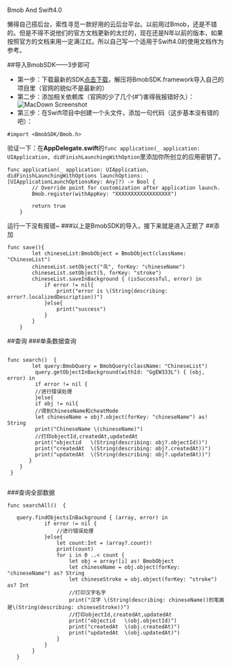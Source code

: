 Bmob And Swift4.0

懒得自己搭后台，索性寻觅一款好用的云后台平台。以前用过Bmob，还是不错的。但是不得不说他们的官方文档更新的太烂的，现在还是N年以前的版本，如果按照官方的文档来用一定满江红。所以自己写一个适用于Swift4.0的使用文档作为参考。

##导入BmobSDK——3步即可
* 第一步：下载最新的SDK[点击下载](https://bmob.cn/sdk/Bmob_iOS_SDK_v2.3.0-20180411.zip)，解压将BmobSDK.framework导入自己的项目里（官网的貌似不是最新的）
* 第二步：添加相关依赖库（官网的少了几个(#‵′)害得我报错好久）：
![MacDown Screenshot](http://bmob-cdn-21468.b0.upaiyun.com/2018/09/10/af89f79440a95c6c80a9c0f039053dae.png)
* 第三步：在Swift项目中创建一个头文件，添加一句代码（这步基本没有错的吧）：

~~~
#import <BmobSDK/Bmob.h>
~~~

验证一下：在**AppDelegate.swift**的`func application(_ application: UIApplication, didFinishLaunchingWithOption`里添加你所创立的应用密钥了。

~~~
func application(_ application: UIApplication, didFinishLaunchingWithOptions launchOptions: [UIApplicationLaunchOptionsKey: Any]?) -> Bool {
        // Override point for customization after application launch.
        Bmob.register(withAppKey: "XXXXXXXXXXXXXXXXXX")

        return true
    }
~~~
运行一下没有报错~
###以上是BmobSDK的导入，接下来就是进入正题了
##添加

~~~
func save(){
        let chineseList:BmobObject = BmobObject(className: "ChineseList")
        chineseList.setObject("鸟", forKey: "chineseName")
        chineseList.setObject(5, forKey: "stroke")
        chineseList.saveInBackground { (isSuccessful, error) in
            if error != nil{
                print("error is \(String(describing: error?.localizedDescription))")
            }else{
                print("success")
            }
        }
    }
~~~


##查询
###单条数据查询
~~~

func search()  {
        let query:BmobQuery = BmobQuery(className: "ChineseList")
         query.getObjectInBackground(withId: "GgEW333L") { (obj, error) in
         if error != nil {
         //进行错误处理
         }else{
         if obj != nil{
         //得到ChineseName和cheatMode
         let chineseName = obj?.object(forKey: "chineseName") as! String
         print("ChineseName \(chineseName)")
         //打印objectId,createdAt,updatedAt
         print("objectid   \(String(describing: obj?.objectId))")
         print("createdAt  \(String(describing: obj?.createdAt))")
         print("updatedAt  \(String(describing: obj?.updatedAt))")
       }
    }
 }
         
~~~
###查询全部数据

~~~
func searchAll()  {

   query.findObjectsInBackground { (array, error) in
            if error != nil {
                //进行错误处理
            }else{
                let count:Int = (array?.count)!
                print(count)
                for i in 0 ..< count {
                    let obj = array![i] as! BmobObject
                    let chineseName = obj.object(forKey: "chineseName") as? String
                    let chineseStroke = obj.object(forKey: "stroke") as? Int
                    //打印汉字名字
                    print("汉字 \(String(describing: chineseName))的笔画是\(String(describing: chineseStroke))")
                    //打印objectId,createdAt,updatedAt
                    print("objectid   \(obj.objectId)")
                    print("createdAt  \(obj.createdAt)")
                    print("updatedAt  \(obj.updatedAt)")
                }
            }
        }
   }
~~~
